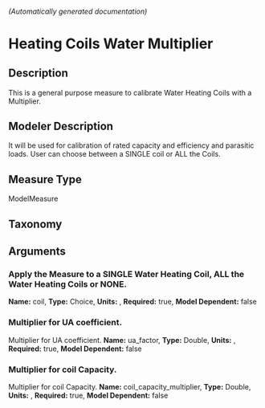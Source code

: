 

###### (Automatically generated documentation)

# Heating Coils Water Multiplier

## Description
This is a general purpose measure to calibrate Water Heating Coils with a Multiplier.

## Modeler Description
It will be used for calibration of rated capacity and efficiency and parasitic loads. User can choose between a SINGLE coil or ALL the Coils.

## Measure Type
ModelMeasure

## Taxonomy


## Arguments


### Apply the Measure to a SINGLE Water Heating Coil, ALL the Water Heating Coils or NONE.

**Name:** coil,
**Type:** Choice,
**Units:** ,
**Required:** true,
**Model Dependent:** false

### Multiplier for UA coefficient.
Multiplier for UA coefficient.
**Name:** ua_factor,
**Type:** Double,
**Units:** ,
**Required:** true,
**Model Dependent:** false

### Multiplier for coil Capacity.
Multiplier for coil Capacity.
**Name:** coil_capacity_multiplier,
**Type:** Double,
**Units:** ,
**Required:** true,
**Model Dependent:** false




